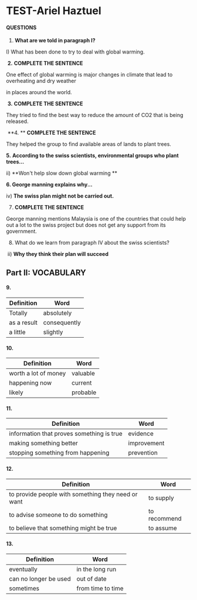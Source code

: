 # TEST-Ariel Haztuel





#### QUESTIONS



1. **What are we told in paragraph I?**

I) What has been done to try to deal with global warming. 

​		**2.**  **COMPLETE THE SENTENCE** 

One effect of global warming is major changes in climate that lead to overheating and dry weather 

in places around the world.

​		**3.** **COMPLETE THE SENTENCE**   

They tried to find the best way to reduce the amount of CO2 that is being released.



​	**4. ** **COMPLETE THE SENTENCE** 

They helped the group to find available areas of lands to plant trees.



**5.** **According to the swiss scientists, environmental groups who plant trees...**

ii) **Won't help slow down global warming **



**6. George manning explains why...**

 iv) **The swiss plan might not be carried out.**



7. **COMPLETE THE SENTENCE** 

George manning mentions Malaysia is one of the countries that could help out a lot to the swiss project but does not get any  support from its  government.



8. What do we learn from paragraph IV about the swiss scientists?

​	ii) **Why they think their plan will succeed**



## Part II: VOCABULARY 

#### 9.

| Definition  | Word         |
| ----------- | ------------ |
| Totally     | absolutely   |
| as a result | consequently |
| a little    | slightly     |

#### 10.

| Definition           | Word     |
| -------------------- | -------- |
| worth a lot of money | valuable |
| happening now        | current  |
| likely               | probable |

#### 11.

| Definition                                | Word        |
| ----------------------------------------- | ----------- |
| information that proves something is true | evidence    |
| making something better                   | improvement |
| stopping something from happening         | prevention  |

#### 12.

| Definition                                         | Word         |
| -------------------------------------------------- | ------------ |
| to provide people with something they need or want | to supply    |
| to advise someone to do something                  | to recommend |
| to believe that something might be true            | to assume    |

#### 13.

| Definition            | Word              |
| --------------------- | ----------------- |
| eventually            | in the long run   |
| can no longer be used | out of date       |
| sometimes             | from time to time |